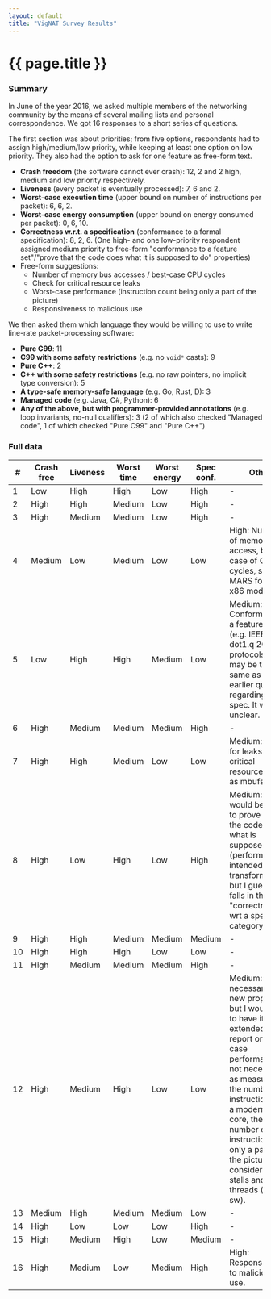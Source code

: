```yaml
---
layout: default
title: "VigNAT Survey Results"
---
```


# {{ page.title }}

### Summary

In June of the year 2016, we asked multiple members of the networking community by the means of several mailing lists and personal correspondence.
We got 16 responses to a short series of questions.

The first section was about priorities; from five options, respondents had to assign high/medium/low priority, while keeping at least one option on low priority. They also had the option to ask for one feature as free-form text. 
- **Crash freedom** (the software cannot ever crash): 12, 2 and 2 high, medium and low priority respectively.
- **Liveness** (every packet is eventually processed): 7, 6 and 2.
- **Worst-case execution time** (upper bound on number of instructions per packet): 6, 6, 2.
- **Worst-case energy consumption** (upper bound on energy consumed per packet): 0, 6, 10.
- **Correctness w.r.t. a specification** (conformance to a formal specification): 8, 2, 6. (One high- and one low-priority respondent assigned medium priority to free-form "conformance to a feature set"/"prove that the code does what it is supposed to do" properties)
- Free-form suggestions:
  - Number of memory bus accesses / best-case CPU cycles
  - Check for critical resource leaks
  - Worst-case performance (instruction count being only a part of the picture)
  - Responsiveness to malicious use

We then asked them which language they would be willing to use to write line-rate packet-processing software:
- **Pure C99**: 11
- **C99 with some safety restrictions** (e.g. no `void*` casts): 9
- **Pure C++**: 2
- **C++ with some safety restrictions** (e.g. no raw pointers, no implicit type conversion): 5
- **A type-safe memory-safe language** (e.g. Go, Rust, D): 3
- **Managed code** (e.g. Java, C#, Python): 6
- **Any of the above, but with programmer-provided annotations** (e.g. loop invariants, no-null qualifiers): 3 (2 of which also checked "Managed code", 1 of which checked "Pure C99" and "Pure C++")


### Full data

|  # | Crash free | Liveness | Worst time | Worst energy | Spec conf. | Other | Pure C99 | Safe C99 | Pure C++ | Safe C++ | Type/Mem-safe | Managed | Any, annotated | 
|----|------------|----------|------------|--------------|------------|-------|----------|----------|----------|----------|---------------|---------|----------------|
|  1 | Low        | High     | High       | Low          | High       | -     |          |          |          |          |               |         | x              |
|  2 | High       | High     | Medium     | Low          | High       | -     | x        |          |          |          | x             | x       |                |
|  3 | High       | Medium   | Medium     | Low          | High       | -     |          | x        |          |          | x             | x       |                |
|  4 | Medium     | Low      | Medium     | Low          | Low        | High: Number of memory bus access, best case of CPU cycles, see MARS for CPU x86 modeling | x        |          |          |           |                       |              |                       |
|  5 | Low        | High     | High       | Medium       | Low        | Medium: Conformance to a feature set (e.g. IEEE dot1.q 2011 protocols). This may be the same as your earlier question regarding your spec. It was unclear. | x        |          | x        | x        |                       |              |                       |
|  6 | High       | Medium   | Medium     | Medium       | High       | -     | x        | x        |          |          |               |         |                |
|  7 | High       | High     | Medium     | Low          | Low        | Medium: Check for leaks of critical resources such as mbufs. | x        | x        |          |          |                       |              |                       |
|  8 | High       | Low      | High       | Low          | High       | Medium: It would be useful to prove that the code does what is supposed to do (performs the intended packet transformation), but I guess this falls in the "correctness wrt a spec" category. | x        | x        | x        | x        |                       |              |                       |
|  9 | High       | High     | Medium     | Medium       | Medium     | -     |          |          |          |          |               | x       | x              |
| 10 | High       | High     | High       | Low          | Low        | -     | x        | x        |          |          |               |         |                |
| 11 | High       | Medium   | Medium     | Medium       | High       | -     |          | x        |          |          | x             |         |                |
| 12 | High       | Medium   | High       | Low          | Low        | Medium: Not necessarily a new property, but I would like to have it extended to report on worst case performance, not necessarily as measured by the number of instructions. On a modern OOO core, the number of instructions is only a part of the picture considering stalls and other threads (hw or sw). | x         |          |          |          |                       | x            |                       |
| 13 | Medium     | High     | Medium     | Medium       | Low        | -     | x        | x        |          | x        |               | x       |                |
| 14 | High       | Low      | Low        | Low          | High       | -     | x        |          | x        |          |               | x       |                |
| 15 | High       | Medium   | High       | Low          | Medium     | -     |          | x        |          |          |               |         |                |
| 16 | High       | Medium   | Low        | Medium       | High       | High: Responsiveness to malicious use. | x        | x        |          | x        |                       |              |                       |
